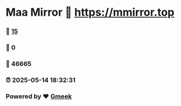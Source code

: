 # Maa Mirror :link: https://mmirror.top 
### :page_facing_up: [15](https://mmirror.top/tag.html) 
### :speech_balloon: 0 
### :hibiscus: 46665 
### :alarm_clock: 2025-05-14 18:32:31 
### Powered by :heart: [Gmeek](https://github.com/Meekdai/Gmeek)
